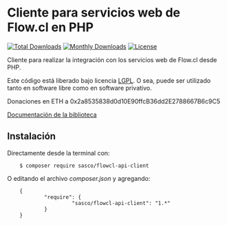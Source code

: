 Cliente para servicios web de Flow.cl en PHP
============================================

[![Total Downloads](https://poser.pugx.org/sasco/flowcl-api-client/downloads)](https://packagist.org/packages/sasco/flowcl-api-client)
[![Monthly Downloads](https://poser.pugx.org/sasco/flowcl-api-client/d/monthly)](https://packagist.org/packages/sasco/flowcl-api-client)
[![License](https://poser.pugx.org/sasco/flowcl-api-client/license)](https://packagist.org/packages/sasco/flowcl-api-client)

Cliente para realizar la integración con los servicios web de Flow.cl desde PHP.

Este código está liberado bajo licencia [LGPL](http://www.gnu.org/licenses/lgpl-3.0.en.html).
O sea, puede ser utilizado tanto en software libre como en software privativo.

Donaciones en ETH a 0x2a8535838d0d10E90ffcB36dd2E2788667B6c9C5

[Documentación de la biblioteca](http://doc.criptopagos.cl/flowcl-api-client-php)

Instalación
-----------

Directamente desde la terminal con:

        $ composer require sasco/flowcl-api-client

O editando el archivo *composer.json* y agregando:

        {
                "require": {
                         "sasco/flowcl-api-client": "1.*"
                }
        }
